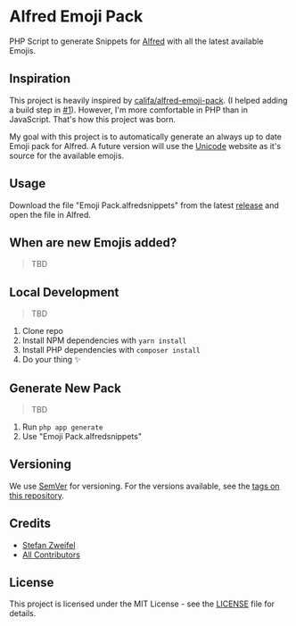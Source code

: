# Alfred Emoji Pack

PHP Script to generate Snippets for [Alfred](https://www.alfredapp.com/) with all the latest  available Emojis.

## Inspiration
This project is heavily inspired by [califa/alfred-emoji-pack](https://github.com/califa/alfred-emoji-pack). (I helped adding a build step in [#1](https://github.com/califa/alfred-emoji-pack/pull/1)).
However, I'm more comfortable in PHP than in JavaScript. That's how this project was born.

My goal with this project is to automatically generate an always up to date Emoji pack for Alfred. A future version will use the [Unicode](https://unicode.org) website as it's source for the available emojis.

## Usage
Download the file "Emoji Pack.alfredsnippets" from the latest [release](https://github.com/stefanzweifel/alfred-emoji-pack/releases) and open the file in Alfred.

## When are new Emojis added?
> TBD

## Local Development

> TBD

1. Clone repo
2. Install NPM dependencies with `yarn install`
3. Install PHP dependencies with `composer install`
4. Do your thing ✨

## Generate New Pack

> TBD

1. Run `php app generate`
2. Use "Emoji Pack.alfredsnippets"


## Versioning

We use [SemVer](http://semver.org/) for versioning. For the versions available, see the [tags on this repository](https://github.com/stefanzweifel/alfred-emoji-pack/tags).

## Credits

* [Stefan Zweifel](https://github.com/stefanzweifel)
* [All Contributors](https://github.com/stefanzweifel/alfred-emoji-pack/graphs/contributors)

## License

This project is licensed under the MIT License - see the [LICENSE](LICENSE) file for details.
